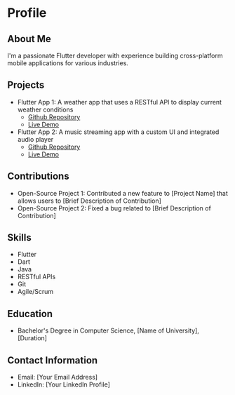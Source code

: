 # Profile


## About Me
I'm a passionate Flutter developer with experience building cross-platform mobile applications for various industries.

## Projects
- Flutter App 1: A weather app that uses a RESTful API to display current weather conditions
  - [Github Repository](https://github.com/yourusername/flutter-app-1)
  - [Live Demo](https://yourusername.github.io/flutter-app-1)
- Flutter App 2: A music streaming app with a custom UI and integrated audio player
  - [Github Repository](https://github.com/yourusername/flutter-app-2)
  - [Live Demo](https://yourusername.github.io/flutter-app-2)

## Contributions
- Open-Source Project 1: Contributed a new feature to [Project Name] that allows users to [Brief Description of Contribution]
- Open-Source Project 2: Fixed a bug related to [Brief Description of Contribution]

## Skills
- Flutter
- Dart
- Java
- RESTful APIs
- Git
- Agile/Scrum

## Education
- Bachelor's Degree in Computer Science, [Name of University], [Duration]

## Contact Information
- Email: [Your Email Address]
- LinkedIn: [Your LinkedIn Profile]
